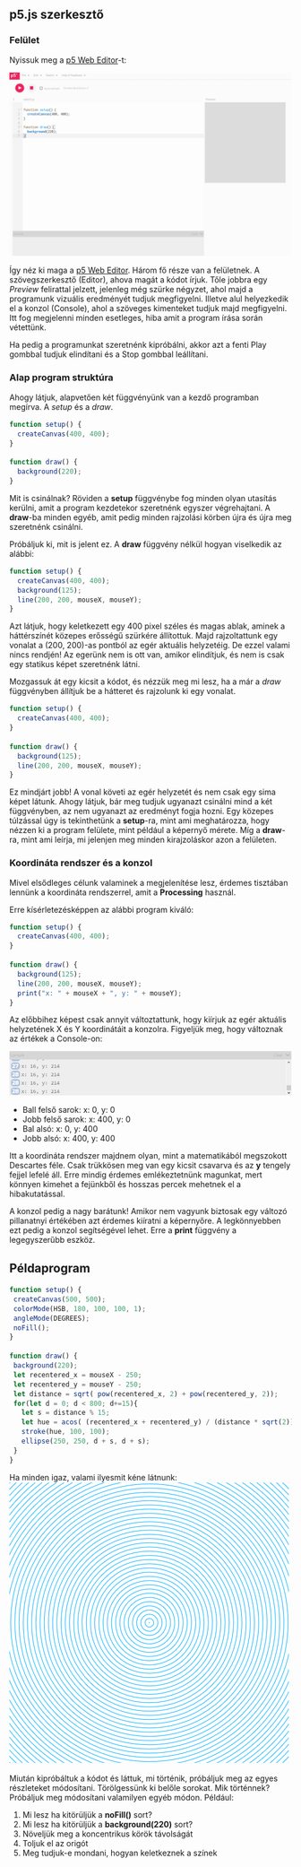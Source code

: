 ## p5.js szerkesztő

### Felület
Nyissuk meg a [p5 Web Editor](https://editor.p5js.org/)-t:

![Kezdő képernyő](default_screen.PNG)

Így néz ki maga a [p5 Web Editor](https://editor.p5js.org/). Három fő része van
a felületnek. A szövegszerkesztő (Editor), ahova magát a kódot írjuk. Tőle jobbra
egy *Preview* felirattal jelzett, jelenleg még szürke négyzet, ahol majd a programunk
vizuális eredményét tudjuk megfigyelni. Illetve alul helyezkedik el a konzol (Console), ahol a szöveges kimenteket tudjuk majd megfigyelni. Itt fog megjelenni minden esetleges, hiba amit a program írása során vétettünk.

Ha pedig a programunkat szeretnénk kipróbálni, akkor azt a fenti Play gombbal tudjuk elindítani és a Stop gombbal leállítani.

### Alap program struktúra
Ahogy látjuk, alapvetően két függvényünk van a kezdő programban megírva. A _setup_ és a _draw_.
```JavaScript
function setup() {
  createCanvas(400, 400);
}

function draw() {
  background(220);
}
```
Mit is csinálnak? Röviden a **setup** függvénybe fog minden olyan utasítás kerülni,
amit a program kezdetekor szeretnénk egyszer végrehajtani.
A **draw**-ba minden egyéb, amit pedig minden rajzolási körben újra és újra meg
szeretnénk csinálni.

Próbáljuk ki, mit is jelent ez. A **draw** függvény nélkül hogyan viselkedik az alábbi:
```JavaScript
function setup() {
  createCanvas(400, 400);
  background(125);
  line(200, 200, mouseX, mouseY);
}
```
Azt látjuk, hogy keletkezett egy 400 pixel széles és magas ablak, aminek a háttérszínét közepes erősségű szürkére állítottuk. Majd rajzoltattunk egy vonalat a (200, 200)-as pontból az egér aktuális helyzetéig. De ezzel valami nincs rendjén!
Az egerünk nem is ott van, amikor elindítjuk, és nem is csak egy statikus képet szeretnénk látni.

Mozgassuk át egy kicsit a kódot, és nézzük meg mi lesz, ha a már a _draw_ függvényben
állítjuk be a hátteret és rajzolunk ki egy vonalat.

```JavaScript
function setup() {
  createCanvas(400, 400);
}

function draw() {
  background(125);
  line(200, 200, mouseX, mouseY);
}
```

Ez mindjárt jobb! A vonal követi az egér helyzetét és nem csak egy sima képet látunk.
Ahogy látjuk, bár meg tudjuk ugyanazt csinálni mind a két függvényben, az nem ugyanazt az eredményt fogja hozni. Egy közepes túlzással úgy is tekinthetünk a **setup**-ra,
mint ami meghatározza, hogy nézzen ki a program felülete, mint például a képernyő mérete.
Míg a **draw**-ra, mint ami leírja, mi jelenjen meg minden kirajzoláskor azon a felületen.

### Koordináta rendszer és a konzol
Mivel elsődleges célunk valaminek a megjelenítése lesz, érdemes tisztában lennünk a koordináta rendszerrel, amit a **Processing** használ.

Erre kísérletezésképpen az alábbi program kiváló:
```JavaScript
function setup() {
  createCanvas(400, 400);
}

function draw() {
  background(125);
  line(200, 200, mouseX, mouseY);
  print("x: " + mouseX + ", y: " + mouseY);
}
```
Az előbbihez képest csak annyit változtattunk, hogy kiírjuk az egér aktuális helyzetének X és Y koordinátáit a konzolra.
Figyeljük meg, hogy változnak az értékek a Console-on:

![Konzol](console_example.PNG)

 - Ball felső sarok: x: 0, y: 0
 - Jobb felső sarok: x: 400, y: 0
 - Bal alsó: x: 0, y: 400
 - Jobb alsó: x: 400, y: 400

Itt a koordináta rendszer majdnem olyan, mint a matematikából megszokott Descartes féle. Csak trükkösen meg van egy kicsit csavarva és az **y** tengely fejjel lefelé áll. Erre mindig érdemes emlékeztetnünk magunkat, mert könnyen kimehet a fejünkből és hosszas percek mehetnek el a hibakutatással.

A konzol pedig a nagy barátunk! Amikor nem vagyunk biztosak egy változó pillanatnyi értékében azt érdemes kiíratni a képernyőre. A legkönnyebben ezt pedig a konzol segítségével lehet. Erre a **print** függvény a legegyszerűbb eszköz.

## Példaprogram

```JavaScript
function setup() {
 createCanvas(500, 500);
 colorMode(HSB, 180, 100, 100, 1);
 angleMode(DEGREES);
 noFill();
}

function draw() {
 background(220);
 let recentered_x = mouseX - 250;
 let recentered_y = mouseY - 250;
 let distance = sqrt( pow(recentered_x, 2) + pow(recentered_y, 2));
 for(let d = 0; d < 800; d+=15){
   let s = distance % 15;
   let hue = acos( (recentered_x + recentered_y) / (distance * sqrt(2)) );
   stroke(hue, 100, 100);
   ellipse(250, 250, d + s, d + s);
 }
}
```
Ha minden igaz, valami ilyesmit kéne látnunk:
![Koncentrikus körök](concentrical_circles.PNG)

Miután kipróbáltuk a kódot és láttuk, mi történik, próbáljuk meg az egyes részleteket
módosítani. Törölgessünk ki belőle sorokat. Mik történnek? Próbáljuk meg módosítani
valamilyen egyéb módon.
Például:
1. Mi lesz ha kitörüljük a **noFill()** sort?
3. Mi lesz ha kitörüljük a **background(220)** sort?
3. Növeljük meg a koncentrikus körök távolságát
4. Toljuk el az origót
5. Meg tudjuk-e mondani, hogyan keletkeznek a színek
